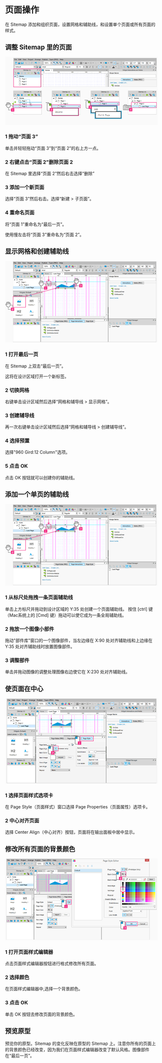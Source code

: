 # 页面操作

在 Sitemap 添加和组织页面，设置网格和辅助线，和设置单个页面或所有页面的样式。

## 调整 Sitemap 里的页面

![image](images/workingwithpages1.png)

### 1 拖动“页面 3”
单击并轻轻拖动“页面 3”到“页面 2”的右上方一点。

### 2 右键点击“页面 2”删除页面 2
在 Sitemap 里选择“页面 2”然后右击选择“删除”

### 3 添加一个新页面
选择“页面 3”然后右击。选择“新建 > 子页面”。

### 4 重命名页面
将“页面 1”重命名为“最后一页”。  

使用慢左击将“页面 3”重命名为“页面 2”。

## 显示网格和创建辅助线

![image](images/workingwithpages2.png)

### 1 打开最后一页
在 Sitemap 上双击“最后一页”。  

这将在设计区域打开一个新标签。

### 2 切换网格
右键单击设计区域然后选择“网格和辅导线 > 显示网格”。

### 3 创建辅导线
再一次右键单击设计区域然后选择“网格和辅导线 > 创建辅导线”。

### 4 选择预置
选择"960 Gird:12 Column"选项。

### 5 点击 OK 
点击 OK 按钮就可以创建你的辅助线。

## 添加一个单页的辅助线

![image](images/workingwithpages3.png)

### 1 从标尺处拖拽一条页面辅助线
单击上方标尺并拖动到设计区域的 Y:35 处创建一个页面辅助线。
按住 [ctrl] 键（Mac系统上的 [Cmd] 键）拖动可以使它成为一条全局辅助线。


### 2 拖放一个图像小部件
拖动"部件库"窗口的一个图像部件，当左边缘在 X:90 处对齐辅助线和上边缘在 Y:35 处对齐辅助线时放置图像部件。

### 3 调整部件
单击并拖动图像的调整处理图像右边使它在 X:230 处对齐辅助线。

## 使页面在中心

![image](images/workingwithpages4.png)

### 1 选择页面样式选项卡

在 Page Style（页面样式）窗口选择 Page Properties（页面属性）选项卡。

### 2 中心对齐页面
选择 Center Align（中心对齐）按钮，页面将在输出面板中居中显示。

## 修改所有页面的背景颜色

![image](images/workingwithpages5.png)

### 1 打开页面样式编辑器
点击页面样式编辑器按钮进行格式修改所有页面。

### 2 选择颜色
在页面样式编辑器中,选择一个背景颜色。

### 3 点击 OK 
单击 OK 按钮去修改页面的背景颜色。

## 预览原型

预览你的原型。Sitemap 的变化反映在原型的 Sitemap 上。注意你所有的页面上的背景颜色已经改变，因为我们在页面样式编辑器改变了默认风格。图像部件在“最后一页”。